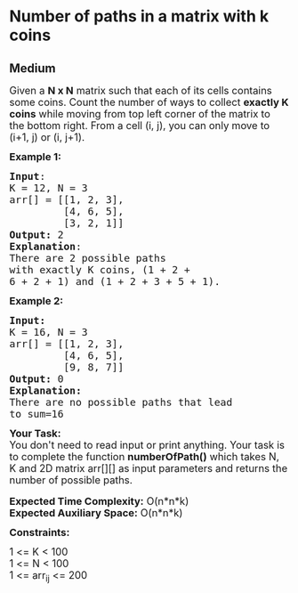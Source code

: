 # Number of paths in a matrix with k coins
## Medium
<div class="problems_problem_content__Xm_eO"><p><span style="font-size:18px">Given a <strong>N x N</strong> matrix such that&nbsp;each of its&nbsp;cells contains some&nbsp;coins. Count the number of ways to collect <strong>exactly K coins</strong> while moving from&nbsp;top left corner of the matrix&nbsp;to the&nbsp;bottom right. From a cell (i, j), you can only move to (i+1, j) or (i, j+1).</span></p>

<p><span style="font-size:18px"><strong>Example 1:</strong></span></p>

<pre><span style="font-size:18px"><strong>Input</strong>:
K = 12, N = 3
arr[] = [[1, 2, 3], 
&nbsp;        [4, 6, 5], 
&nbsp;        [3, 2, 1]]
<strong>Output:</strong>&nbsp;2
<strong>Explanation</strong>: 
There are 2 possible paths 
with exactly K coins, (1 + 2 + 
6 + 2 + 1) and (1 + 2 + 3 + 5 + 1).</span>
</pre>

<p><span style="font-size:18px"><strong>Example 2:</strong></span></p>

<pre><span style="font-size:18px"><strong>Input:</strong>
K = 16, N = 3
arr[] = [[1, 2, 3],&nbsp;
&nbsp;        [4, 6, 5],&nbsp;
&nbsp;        [9, 8, 7]</span><span style="font-size:18px">]
<strong>Output: </strong>0 
<strong>Explanation: </strong>
There are no possible paths that lead 
to sum=16
</span></pre>

<p><span style="font-size:18px"><strong>Your Task:&nbsp;&nbsp;</strong><br>
You don't need to read input or print anything. Your task is to complete the function&nbsp;<strong>numberOfPath()</strong>&nbsp;which takes N, K&nbsp;and 2D&nbsp;matrix&nbsp;arr[][]&nbsp;as input parameters and returns the number of possible&nbsp;paths.</span><br>
<br>
<span style="font-size:18px"><strong>Expected Time Complexity:</strong> O(n*n*k)<br>
<strong>Expected Auxiliary Space:</strong> O(n*n*k)</span></p>

<p><span style="font-size:18px"><strong>Constraints:</strong></span></p>

<p><span style="font-size:18px">1 &lt;= K &lt; 100<br>
1 &lt;= N &lt;&nbsp;100<br>
1 &lt;= arr<sub>ij</sub> &lt;= 200</span></p>

<p>&nbsp;</p>
</div>